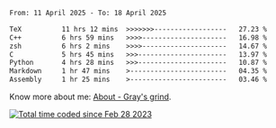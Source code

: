 <!--START_SECTION:waka-->

```txt
From: 11 April 2025 - To: 18 April 2025

TeX          11 hrs 12 mins  >>>>>>>------------------   27.23 %
C++          6 hrs 59 mins   >>>>---------------------   16.98 %
zsh          6 hrs 2 mins    >>>>---------------------   14.67 %
C            5 hrs 45 mins   >>>----------------------   13.97 %
Python       4 hrs 28 mins   >>>----------------------   10.87 %
Markdown     1 hr 47 mins    >------------------------   04.35 %
Assembly     1 hr 25 mins    >------------------------   03.46 %
```

<!--END_SECTION:waka-->

<!-- [![grayxu's github stats](https://github-readme-stats.vercel.app/api?username=grayxu&count_private=true&show_icons=true)](https://github.com/grayxu) -->

Know more about me: [About - Gray's grind](https://www.grayxu.cn/).
<p align="left">
  <a href="https://wakatime.com/@c69eb31e-43a1-463f-8968-c3449e386f57"><img src="https://wakatime.com/badge/user/c69eb31e-43a1-463f-8968-c3449e386f57.svg" title="Total time coded since Feb 28 2023" /></a>
</p>

